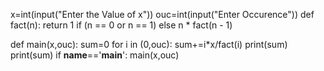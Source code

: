 x=int(input("Enter the Value of x"))
ouc=int(input("Enter Occurence"))
def fact(n):
    return 1 if (n == 0 or n == 1) else n * fact(n - 1)

def main(x,ouc):
    sum=0
    for i in (0,ouc):
        sum+=i*x/fact(i)
        print(sum)
    print(sum)
if __name__=='__main__':
    main(x,ouc)

